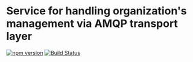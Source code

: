 # Service for handling organization's management via AMQP transport layer

[![npm version](https://badge.fury.io/js/ms-organizations.svg)](https://badge.fury.io/js/ms-organizations)
[![Build Status](https://semaphoreci.com/api/v1/makeomatic/ms-organizations/branches/master/shields_badge.svg)](https://semaphoreci.com/makeomatic/ms-organizations)
